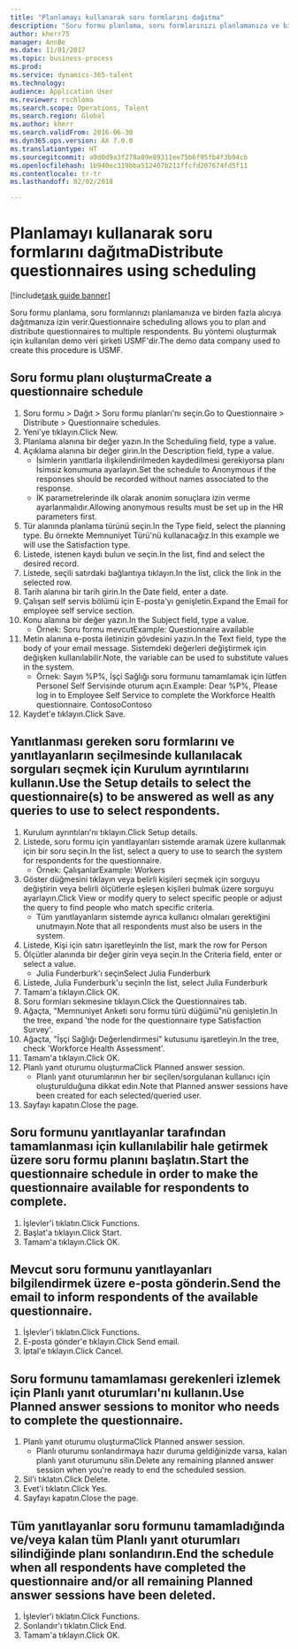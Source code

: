 ```yaml
--- 
title: "Planlamayı kullanarak soru formlarını dağıtma"
description: "Soru formu planlama, soru formlarınızı planlamanıza ve birden fazla alıcıya dağıtmanıza izin verir."
author: kherr75
manager: AnnBe
ms.date: 11/01/2017
ms.topic: business-process
ms.prod: 
ms.service: dynamics-365-talent
ms.technology: 
audience: Application User
ms.reviewer: rschloma
ms.search.scope: Operations, Talent
ms.search.region: Global
ms.author: kherr
ms.search.validFrom: 2016-06-30
ms.dyn365.ops.version: AX 7.0.0
ms.translationtype: HT
ms.sourcegitcommit: a9d0d9a3f278a09e89311ee75b6f95fb4f3b04cb
ms.openlocfilehash: 1b940ec319bba512407b211ffcfd207674fd5f11
ms.contentlocale: tr-tr
ms.lasthandoff: 02/02/2018

---
```

# <a name="distribute-questionnaires-using-scheduling"></a><span data-ttu-id="d2a95-103">Planlamayı kullanarak soru formlarını dağıtma</span><span class="sxs-lookup"><span data-stu-id="d2a95-103">Distribute questionnaires using scheduling</span></span>

[!include[task guide banner](../../includes/task-guide-banner.md)]

<span data-ttu-id="d2a95-104">Soru formu planlama, soru formlarınızı planlamanıza ve birden fazla alıcıya dağıtmanıza izin verir.</span><span class="sxs-lookup"><span data-stu-id="d2a95-104">Questionnaire scheduling allows you to plan and distribute questionnaires to multiple respondents.</span></span> <span data-ttu-id="d2a95-105">Bu yöntemi oluşturmak için kullanılan demo veri şirketi USMF'dir.</span><span class="sxs-lookup"><span data-stu-id="d2a95-105">The demo data company used to create this procedure is USMF.</span></span>


## <a name="create-a-questionnaire-schedule"></a><span data-ttu-id="d2a95-106">Soru formu planı oluşturma</span><span class="sxs-lookup"><span data-stu-id="d2a95-106">Create a questionnaire schedule</span></span>
1. <span data-ttu-id="d2a95-107">Soru formu > Dağıt > Soru formu planları'nı seçin.</span><span class="sxs-lookup"><span data-stu-id="d2a95-107">Go to Questionnaire > Distribute > Questionnaire schedules.</span></span>
2. <span data-ttu-id="d2a95-108">Yeni'ye tıklayın.</span><span class="sxs-lookup"><span data-stu-id="d2a95-108">Click New.</span></span>
3. <span data-ttu-id="d2a95-109">Planlama alanına bir değer yazın.</span><span class="sxs-lookup"><span data-stu-id="d2a95-109">In the Scheduling field, type a value.</span></span>
4. <span data-ttu-id="d2a95-110">Açıklama alanına bir değer girin.</span><span class="sxs-lookup"><span data-stu-id="d2a95-110">In the Description field, type a value.</span></span>
    * <span data-ttu-id="d2a95-111">İsimlerin yanıtlarla ilişkilendirilmeden kaydedilmesi gerekiyorsa planı İsimsiz konumuna ayarlayın.</span><span class="sxs-lookup"><span data-stu-id="d2a95-111">Set the schedule to Anonymous if the responses should be recorded without names associated to the response.</span></span>  
    * <span data-ttu-id="d2a95-112">İK parametrelerinde ilk olarak anonim sonuçlara izin verme ayarlanmalıdır.</span><span class="sxs-lookup"><span data-stu-id="d2a95-112">Allowing anonymous results must be set up in the HR parameters first.</span></span>  
5. <span data-ttu-id="d2a95-113">Tür alanında planlama türünü seçin.</span><span class="sxs-lookup"><span data-stu-id="d2a95-113">In the Type field, select the planning type.</span></span>  <span data-ttu-id="d2a95-114">Bu örnekte Memnuniyet Türü'nü kullanacağız.</span><span class="sxs-lookup"><span data-stu-id="d2a95-114">In this example we will use the Satisfaction type.</span></span>
6. <span data-ttu-id="d2a95-115">Listede, istenen kaydı bulun ve seçin.</span><span class="sxs-lookup"><span data-stu-id="d2a95-115">In the list, find and select the desired record.</span></span>
7. <span data-ttu-id="d2a95-116">Listede, seçili satırdaki bağlantıya tıklayın.</span><span class="sxs-lookup"><span data-stu-id="d2a95-116">In the list, click the link in the selected row.</span></span>
8. <span data-ttu-id="d2a95-117">Tarih alanına bir tarih girin.</span><span class="sxs-lookup"><span data-stu-id="d2a95-117">In the Date field, enter a date.</span></span>
9. <span data-ttu-id="d2a95-118">Çalışan self servis bölümü için E-posta'yı genişletin.</span><span class="sxs-lookup"><span data-stu-id="d2a95-118">Expand the Email for employee self service section.</span></span>
10. <span data-ttu-id="d2a95-119">Konu alanına bir değer yazın.</span><span class="sxs-lookup"><span data-stu-id="d2a95-119">In the Subject field, type a value.</span></span>
    * <span data-ttu-id="d2a95-120">Örnek: Soru formu mevcut</span><span class="sxs-lookup"><span data-stu-id="d2a95-120">Example: Questionnaire available</span></span>  
11. <span data-ttu-id="d2a95-121">Metin alanına e-posta iletinizin gövdesini yazın.</span><span class="sxs-lookup"><span data-stu-id="d2a95-121">In the Text field, type the body of your email message.</span></span> <span data-ttu-id="d2a95-122">Sistemdeki değerleri değiştirmek için değişken kullanılabilir.</span><span class="sxs-lookup"><span data-stu-id="d2a95-122">Note, the variable can be used to substitute values in the system.</span></span>
    * <span data-ttu-id="d2a95-123">Örnek:   Sayın %P%,  İşçi Sağlığı soru formunu tamamlamak için lütfen Personel Self Servisinde oturum açın.</span><span class="sxs-lookup"><span data-stu-id="d2a95-123">Example:   Dear %P%,  Please log in to Employee Self Service to complete the Workforce Health questionnaire.</span></span>  <span data-ttu-id="d2a95-124">Contoso</span><span class="sxs-lookup"><span data-stu-id="d2a95-124">Contoso</span></span>  
12. <span data-ttu-id="d2a95-125">Kaydet'e tıklayın.</span><span class="sxs-lookup"><span data-stu-id="d2a95-125">Click Save.</span></span>

## <a name="use-the-setup-details-to-select-the-questionnaires-to-be-answered-as-well-as-any-queries-to-use-to-select-respondents"></a><span data-ttu-id="d2a95-126">Yanıtlanması gereken soru formlarını ve yanıtlayanların seçilmesinde kullanılacak sorguları seçmek için Kurulum ayrıntılarını kullanın.</span><span class="sxs-lookup"><span data-stu-id="d2a95-126">Use the Setup details to select the questionnaire(s) to be answered as well as any queries to use to select respondents.</span></span>
1. <span data-ttu-id="d2a95-127">Kurulum ayrıntıları'nı tıklayın.</span><span class="sxs-lookup"><span data-stu-id="d2a95-127">Click Setup details.</span></span>
2. <span data-ttu-id="d2a95-128">Listede, soru formu için yanıtlayanları sistemde aramak üzere kullanmak için bir soru seçin.</span><span class="sxs-lookup"><span data-stu-id="d2a95-128">In the list, select a query to use to search the system for respondents for the questionnaire.</span></span>
    * <span data-ttu-id="d2a95-129">Örnek: Çalışanlar</span><span class="sxs-lookup"><span data-stu-id="d2a95-129">Example: Workers</span></span>  
3. <span data-ttu-id="d2a95-130">Göster düğmesini tıklayın veya belirli kişileri seçmek için sorguyu değiştirin veya belirli ölçütlerle eşleşen kişileri bulmak üzere sorguyu ayarlayın.</span><span class="sxs-lookup"><span data-stu-id="d2a95-130">Click View or modify query to select specific people or adjust the query to find people who match specific criteria.</span></span>
    * <span data-ttu-id="d2a95-131">Tüm yanıtlayanların sistemde ayrıca kullanıcı olmaları gerektiğini unutmayın.</span><span class="sxs-lookup"><span data-stu-id="d2a95-131">Note that all respondents must also be users in the system.</span></span>  
4. <span data-ttu-id="d2a95-132">Listede, Kişi için satırı işaretleyin</span><span class="sxs-lookup"><span data-stu-id="d2a95-132">In the list, mark the row for Person</span></span>
5. <span data-ttu-id="d2a95-133">Ölçütler alanında bir değer girin veya seçin.</span><span class="sxs-lookup"><span data-stu-id="d2a95-133">In the Criteria field, enter or select a value.</span></span>
    * <span data-ttu-id="d2a95-134">Julia Funderburk'ı seçin</span><span class="sxs-lookup"><span data-stu-id="d2a95-134">Select Julia Funderburk</span></span>  
6. <span data-ttu-id="d2a95-135">Listede, Julia Funderburk'u seçin</span><span class="sxs-lookup"><span data-stu-id="d2a95-135">In the list, select Julia Funderburk</span></span>
7. <span data-ttu-id="d2a95-136">Tamam'a tıklayın.</span><span class="sxs-lookup"><span data-stu-id="d2a95-136">Click OK.</span></span>
8. <span data-ttu-id="d2a95-137">Soru formları sekmesine tıklayın.</span><span class="sxs-lookup"><span data-stu-id="d2a95-137">Click the Questionnaires tab.</span></span>
9. <span data-ttu-id="d2a95-138">Ağaçta, "Memnuniyet Anketi soru formu türü düğümü"nü genişletin.</span><span class="sxs-lookup"><span data-stu-id="d2a95-138">In the tree, expand 'the node for the questionnaire type Satisfaction Survey'.</span></span>
10. <span data-ttu-id="d2a95-139">Ağaçta, "İşçi Sağlığı Değerlendirmesi" kutusunu işaretleyin.</span><span class="sxs-lookup"><span data-stu-id="d2a95-139">In the tree, check 'Workforce Health Assessment'.</span></span>
11. <span data-ttu-id="d2a95-140">Tamam'a tıklayın.</span><span class="sxs-lookup"><span data-stu-id="d2a95-140">Click OK.</span></span>
12. <span data-ttu-id="d2a95-141">Planlı yanıt oturumu oluşturma</span><span class="sxs-lookup"><span data-stu-id="d2a95-141">Click Planned answer session.</span></span>
    * <span data-ttu-id="d2a95-142">Planlı yanıt oturumlarının her bir seçilen/sorgulanan kullanıcı için oluşturulduğuna dikkat edin.</span><span class="sxs-lookup"><span data-stu-id="d2a95-142">Note that Planned answer sessions have been created for each selected/queried user.</span></span>  
13. <span data-ttu-id="d2a95-143">Sayfayı kapatın.</span><span class="sxs-lookup"><span data-stu-id="d2a95-143">Close the page.</span></span>

## <a name="start-the-questionnaire-schedule-in-order-to-make-the-questionnaire-available-for-respondents-to-complete"></a><span data-ttu-id="d2a95-144">Soru formunu yanıtlayanlar tarafından tamamlanması için kullanılabilir hale getirmek üzere soru formu planını başlatın.</span><span class="sxs-lookup"><span data-stu-id="d2a95-144">Start the questionnaire schedule in order to make the questionnaire available for respondents to complete.</span></span>
1. <span data-ttu-id="d2a95-145">İşlevler'i tıklatın.</span><span class="sxs-lookup"><span data-stu-id="d2a95-145">Click Functions.</span></span>
2. <span data-ttu-id="d2a95-146">Başlat'a tıklayın.</span><span class="sxs-lookup"><span data-stu-id="d2a95-146">Click Start.</span></span>
3. <span data-ttu-id="d2a95-147">Tamam'a tıklayın.</span><span class="sxs-lookup"><span data-stu-id="d2a95-147">Click OK.</span></span>

## <a name="send-the-email-to-inform-respondents-of-the-available-questionnaire"></a><span data-ttu-id="d2a95-148">Mevcut soru formunu yanıtlayanları bilgilendirmek üzere e-posta gönderin.</span><span class="sxs-lookup"><span data-stu-id="d2a95-148">Send the email to inform respondents of the available questionnaire.</span></span>
1. <span data-ttu-id="d2a95-149">İşlevler'i tıklatın.</span><span class="sxs-lookup"><span data-stu-id="d2a95-149">Click Functions.</span></span>
2. <span data-ttu-id="d2a95-150">E-posta gönder'e tıklayın.</span><span class="sxs-lookup"><span data-stu-id="d2a95-150">Click Send email.</span></span>
3. <span data-ttu-id="d2a95-151">İptal'e tıklayın.</span><span class="sxs-lookup"><span data-stu-id="d2a95-151">Click Cancel.</span></span>

## <a name="use-planned-answer-sessions-to-monitor-who-needs-to-complete-the-questionnaire"></a><span data-ttu-id="d2a95-152">Soru formunu tamamlaması gerekenleri izlemek için Planlı yanıt oturumları'nı kullanın.</span><span class="sxs-lookup"><span data-stu-id="d2a95-152">Use Planned answer sessions to monitor who needs to complete the questionnaire.</span></span>
1. <span data-ttu-id="d2a95-153">Planlı yanıt oturumu oluşturma</span><span class="sxs-lookup"><span data-stu-id="d2a95-153">Click Planned answer session.</span></span>
    * <span data-ttu-id="d2a95-154">Planlı oturumu sonlandırmaya hazır duruma geldiğinizde varsa, kalan planlı yanıt oturumunu silin.</span><span class="sxs-lookup"><span data-stu-id="d2a95-154">Delete any remaining planned answer session when you're ready to end the scheduled session.</span></span>  
2. <span data-ttu-id="d2a95-155">Sil'i tıklatın.</span><span class="sxs-lookup"><span data-stu-id="d2a95-155">Click Delete.</span></span>
3. <span data-ttu-id="d2a95-156">Evet'i tıklatın.</span><span class="sxs-lookup"><span data-stu-id="d2a95-156">Click Yes.</span></span>
4. <span data-ttu-id="d2a95-157">Sayfayı kapatın.</span><span class="sxs-lookup"><span data-stu-id="d2a95-157">Close the page.</span></span>

## <a name="end-the-schedule-when-all-respondents-have-completed-the-questionnaire-andor-all-remaining-planned-answer-sessions-have-been-deleted"></a><span data-ttu-id="d2a95-158">Tüm yanıtlayanlar soru formunu tamamladığında ve/veya kalan tüm Planlı yanıt oturumları silindiğinde planı sonlandırın.</span><span class="sxs-lookup"><span data-stu-id="d2a95-158">End the schedule when all respondents have completed the questionnaire and/or all remaining Planned answer sessions have been deleted.</span></span>
1. <span data-ttu-id="d2a95-159">İşlevler'i tıklatın.</span><span class="sxs-lookup"><span data-stu-id="d2a95-159">Click Functions.</span></span>
2. <span data-ttu-id="d2a95-160">Sonlandır'ı tıklatın.</span><span class="sxs-lookup"><span data-stu-id="d2a95-160">Click End.</span></span>
3. <span data-ttu-id="d2a95-161">Tamam'a tıklayın.</span><span class="sxs-lookup"><span data-stu-id="d2a95-161">Click OK.</span></span>



